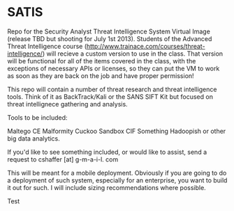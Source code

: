 SATIS
=====

Repo for the Security Analyst Threat Intelligence System Virtual Image (release TBD but shooting for July 1st 2013). Students of the Advanced Threat Intelligence course  (http://www.trainace.com/courses/threat-intelligence/) will recieve a custom version to use in the class. That version will be functional for all of the items covered in the class, with the exceptions of necessary APIs or licenses, so they can put the VM to work as soon as they are back on the job and have proper permission!


This repo will contain a number of threat research and threat intelligence tools. Think of it as BackTrack/Kali or the SANS SIFT Kit but focused on threat intellignece gathering and analysis.

Tools to be included:

Maltego CE
Malformity 
Cuckoo Sandbox
CIF
Something Hadoopish or other big data analytics. 

If you'd like to see something included, or would like to assist, send a request to cshaffer [at] g-m-a-i-l. com

This will be meant for a mobile deployment. Obviously if you are going to do a deployment of such system, especially for an enterprise,  you want to build it out for such. I will include sizing recommendations where possible. 

Test
